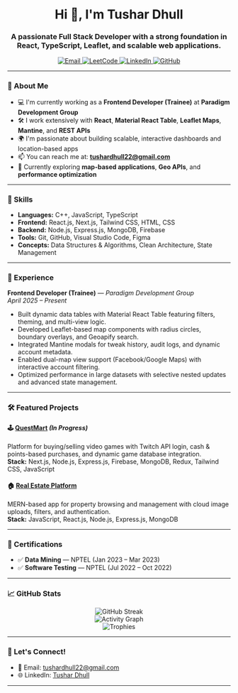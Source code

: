 <h1 align="center">Hi 👋, I'm Tushar Dhull</h1>
<h3 align="center">A passionate Full Stack Developer with a strong foundation in React, TypeScript, Leaflet, and scalable web applications.</h3>

<p align="center">
  <a href="mailto:tushardhull22@gmail.com">
    <img src="https://img.shields.io/badge/Email-📧-red?style=for-the-badge" alt="Email">
  </a>
  <a href="https://leetcode.com/u/sun231/">
    <img src="https://img.shields.io/badge/LeetCode-Profile-orange?style=for-the-badge&logo=leetcode" alt="LeetCode">
  </a>
  <a href="https://linkedin.com/in/tushar-dhull-983306211/">
    <img src="https://img.shields.io/badge/LinkedIn-Connect-blue?style=for-the-badge&logo=linkedin" alt="LinkedIn">
  </a>
  <a href="https://github.com/Tus-GitHub">
    <img src="https://img.shields.io/badge/GitHub-Profile-black?style=for-the-badge&logo=github" alt="GitHub">
  </a>
</p>

---

### 🚀 About Me

- 💻 I'm currently working as a **Frontend Developer (Trainee)** at **Paradigm Development Group**
- 🛠️ I work extensively with **React**, **Material React Table**, **Leaflet Maps**, **Mantine**, and **REST APIs**
- 🌍 I'm passionate about building scalable, interactive dashboards and location-based apps
- 📫 You can reach me at: **tushardhull22@gmail.com**
- 🎯 Currently exploring **map-based applications**, **Geo APIs**, and **performance optimization**

---

### 🧠 Skills

- **Languages:** C++, JavaScript, TypeScript  
- **Frontend:** React.js, Next.js, Tailwind CSS, HTML, CSS  
- **Backend:** Node.js, Express.js, MongoDB, Firebase  
- **Tools:** Git, GitHub, Visual Studio Code, Figma  
- **Concepts:** Data Structures & Algorithms, Clean Architecture, State Management

---

### 💼 Experience

**Frontend Developer (Trainee)** — *Paradigm Development Group*  
*April 2025 – Present*

- Built dynamic data tables with Material React Table featuring filters, theming, and multi-view logic.
- Developed Leaflet-based map components with radius circles, boundary overlays, and Geoapify search.
- Integrated Mantine modals for tweak history, audit logs, and dynamic account metadata.
- Enabled dual-map view support (Facebook/Google Maps) with interactive account filtering.
- Optimized performance in large datasets with selective nested updates and advanced state management.

---

### 🛠️ Featured Projects

#### 🕹️ [QuestMart](https://github.com/Tus-GitHub/QuestMart) *(In Progress)*
Platform for buying/selling video games with Twitch API login, cash & points-based purchases, and dynamic game database integration.  
**Stack:** Next.js, Node.js, Express.js, Firebase, MongoDB, Redux, Tailwind CSS, JavaScript

#### 🏠 [Real Estate Platform](https://full-stack-real-estate.onrender.com/)
MERN-based app for property browsing and management with cloud image uploads, filters, and authentication.  
**Stack:** JavaScript, React.js, Node.js, Express.js, MongoDB

---

### 📜 Certifications

- ✅ **Data Mining** — NPTEL (Jan 2023 – Mar 2023)  
- ✅ **Software Testing** — NPTEL (Jul 2022 – Oct 2022)

---

### 📈 GitHub Stats

<p align="center">
  <img src="https://github-readme-streak-stats.herokuapp.com/?user=Tus-GitHub&theme=radical" alt="GitHub Streak"/>
  <br>
  <img src="https://github-readme-activity-graph.vercel.app/graph?username=Tus-GitHub&theme=react-dark" alt="Activity Graph"/>
  <br>
  <img src="https://github-profile-trophy.vercel.app/?username=Tus-GitHub&theme=onedark" alt="Trophies"/>
</p>

---

### 🤝 Let's Connect!

- 📧 Email: [tushardhull22@gmail.com](mailto:tushardhull22@gmail.com)
- 🌐 LinkedIn: [Tushar Dhull](https://linkedin.com/in/tushar-dhull-983306211/)

---
